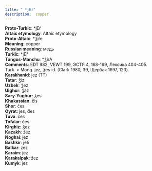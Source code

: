 ```yaml
---
title: " *jEŕ"
description:  copper
---
```


<strong>Proto-Turkic</strong>:  *jEŕ<br>
<strong>Altaic etymology</strong>:  Altaic etymology<br>
<strong> Proto-Altaic</strong>:  *ǯiŕe<br>
<strong>Meaning</strong>:  copper<br>
<strong>Russian meaning</strong>:  медь<br>
<strong>Turkic</strong>:  *jEŕ<br>
<strong>Tungus-Manchu</strong>:  *ǯirA<br>
<strong>Comments</strong>:  EDT 982, VEWT 199, ЭСТЯ 4, 168-169, Лексика 404-405. Turk. > Mong. jez, ǯes id. (Clark 1980, 39, Щербак 1997, 123).<br>
<strong>Karakhanid</strong>:  jez (TT)<br>
<strong>Tatar</strong>:  ǯiz<br>
<strong>Uzbek</strong>:  ǯez<br>
<strong>Uighur</strong>:  ǯäz<br>
<strong>Sary-Yughur</strong>:  ǯes<br>
<strong>Khakassian</strong>:  čis<br>
<strong>Shor</strong>:  čes<br>
<strong>Oyrat</strong>:  jes, d́es<br>
<strong>Tuva</strong>:  čes<br>
<strong>Tofalar</strong>:  čes<br>
<strong>Kirghiz</strong>:  ǯez<br>
<strong>Kazakh</strong>:  žez<br>
<strong>Noghai</strong>:  jez<br>
<strong>Bashkir</strong>:  jeδ<br>
<strong>Balkar</strong>:  zez<br>
<strong>Karaim</strong>:  jez<br>
<strong>Karakalpak</strong>:  žez<br>
<strong>Kumyk</strong>:  jez<br>



